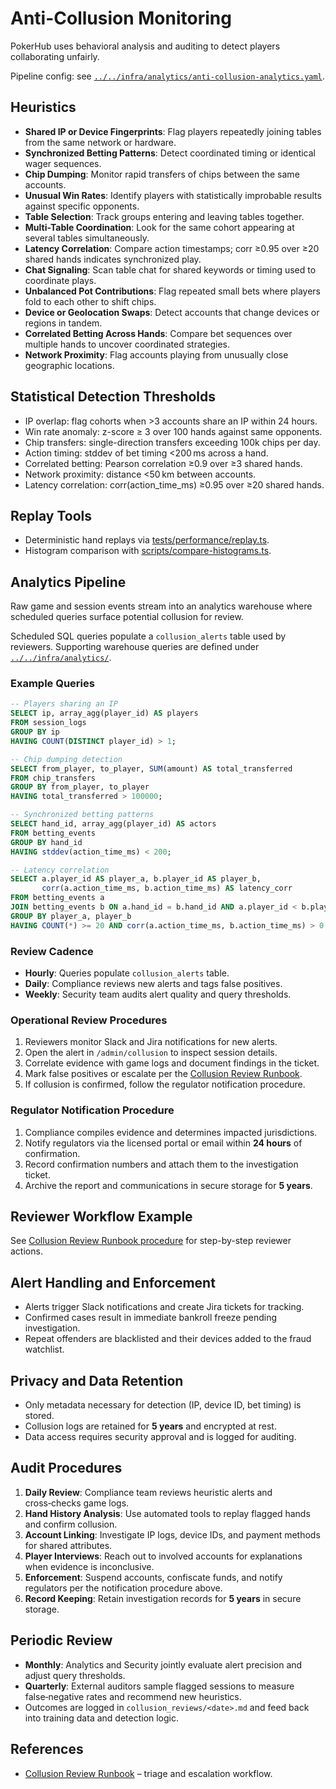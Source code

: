 # Anti-Collusion Monitoring

PokerHub uses behavioral analysis and auditing to detect players collaborating unfairly.

Pipeline config: see [`../../infra/analytics/anti-collusion-analytics.yaml`](../../infra/analytics/anti-collusion-analytics.yaml).

## Heuristics
- **Shared IP or Device Fingerprints**: Flag players repeatedly joining tables from the same network or hardware.
- **Synchronized Betting Patterns**: Detect coordinated timing or identical wager sequences.
- **Chip Dumping**: Monitor rapid transfers of chips between the same accounts.
- **Unusual Win Rates**: Identify players with statistically improbable results against specific opponents.
- **Table Selection**: Track groups entering and leaving tables together.
- **Multi-Table Coordination**: Look for the same cohort appearing at several tables simultaneously.
- **Latency Correlation**: Compare action timestamps; corr ≥0.95 over ≥20 shared hands indicates synchronized play.
- **Chat Signaling**: Scan table chat for shared keywords or timing used to coordinate plays.
- **Unbalanced Pot Contributions**: Flag repeated small bets where players fold to each other to shift chips.
- **Device or Geolocation Swaps**: Detect accounts that change devices or regions in tandem.
- **Correlated Betting Across Hands**: Compare bet sequences over multiple hands to uncover coordinated strategies.
- **Network Proximity**: Flag accounts playing from unusually close geographic locations.

## Statistical Detection Thresholds

- IP overlap: flag cohorts when >3 accounts share an IP within 24 hours.
- Win rate anomaly: z-score ≥ 3 over 100 hands against same opponents.
- Chip transfers: single-direction transfers exceeding 100k chips per day.
- Action timing: stddev of bet timing <200 ms across a hand.
- Correlated betting: Pearson correlation ≥0.9 over ≥3 shared hands.
- Network proximity: distance <50 km between accounts.
- Latency correlation: corr(action_time_ms) ≥0.95 over ≥20 shared hands.

## Replay Tools

- Deterministic hand replays via [tests/performance/replay.ts](../../tests/performance/replay.ts).
- Histogram comparison with [scripts/compare-histograms.ts](../../scripts/compare-histograms.ts).

## Analytics Pipeline
Raw game and session events stream into an analytics warehouse where scheduled queries surface
potential collusion for review.

Scheduled SQL queries populate a `collusion_alerts` table used by reviewers. Supporting warehouse queries are
defined under [`../../infra/analytics/`](../../infra/analytics/).

### Example Queries
```sql
-- Players sharing an IP
SELECT ip, array_agg(player_id) AS players
FROM session_logs
GROUP BY ip
HAVING COUNT(DISTINCT player_id) > 1;

-- Chip dumping detection
SELECT from_player, to_player, SUM(amount) AS total_transferred
FROM chip_transfers
GROUP BY from_player, to_player
HAVING total_transferred > 100000;

-- Synchronized betting patterns
SELECT hand_id, array_agg(player_id) AS actors
FROM betting_events
GROUP BY hand_id
HAVING stddev(action_time_ms) < 200;

-- Latency correlation
SELECT a.player_id AS player_a, b.player_id AS player_b,
       corr(a.action_time_ms, b.action_time_ms) AS latency_corr
FROM betting_events a
JOIN betting_events b ON a.hand_id = b.hand_id AND a.player_id < b.player_id
GROUP BY player_a, player_b
HAVING COUNT(*) >= 20 AND corr(a.action_time_ms, b.action_time_ms) > 0.95;
```

### Review Cadence
- **Hourly**: Queries populate `collusion_alerts` table.
- **Daily**: Compliance reviews new alerts and tags false positives.
- **Weekly**: Security team audits alert quality and query thresholds.

### Operational Review Procedures
1. Reviewers monitor Slack and Jira notifications for new alerts.
2. Open the alert in `/admin/collusion` to inspect session details.
3. Correlate evidence with game logs and document findings in the ticket.
4. Mark false positives or escalate per the [Collusion Review Runbook](../runbooks/collusion-review.md).
5. If collusion is confirmed, follow the regulator notification procedure.

### Regulator Notification Procedure
1. Compliance compiles evidence and determines impacted jurisdictions.
2. Notify regulators via the licensed portal or email within **24 hours** of confirmation.
3. Record confirmation numbers and attach them to the investigation ticket.
4. Archive the report and communications in secure storage for **5 years**.

## Reviewer Workflow Example

See [Collusion Review Runbook procedure](../runbooks/collusion-review.md#review-procedure) for step-by-step reviewer actions.

## Alert Handling and Enforcement
- Alerts trigger Slack notifications and create Jira tickets for tracking.
- Confirmed cases result in immediate bankroll freeze pending investigation.
- Repeat offenders are blacklisted and their devices added to the fraud watchlist.

## Privacy and Data Retention
- Only metadata necessary for detection (IP, device ID, bet timing) is stored.
- Collusion logs are retained for **5 years** and encrypted at rest.
- Data access requires security approval and is logged for auditing.

## Audit Procedures
1. **Daily Review**: Compliance team reviews heuristic alerts and cross‑checks game logs.
2. **Hand History Analysis**: Use automated tools to replay flagged hands and confirm collusion.
3. **Account Linking**: Investigate IP logs, device IDs, and payment methods for shared attributes.
4. **Player Interviews**: Reach out to involved accounts for explanations when evidence is inconclusive.
5. **Enforcement**: Suspend accounts, confiscate funds, and notify regulators per the notification procedure above.
6. **Record Keeping**: Retain investigation records for **5 years** in secure storage.

## Periodic Review
- **Monthly**: Analytics and Security jointly evaluate alert precision and adjust query thresholds.
- **Quarterly**: External auditors sample flagged sessions to measure false‑negative rates and recommend new heuristics.
- Outcomes are logged in `collusion_reviews/<date>.md` and feed back into training data and detection logic.


## References
- [Collusion Review Runbook](../runbooks/collusion-review.md) – triage and escalation workflow.
